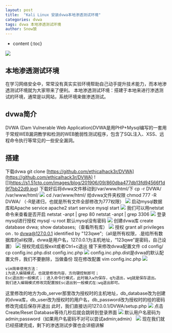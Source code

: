 ```yaml
---
layout: post
title:  "Kali Linux 安装dvwa本地渗透测试环境"
categories: dvwa
tags: dvwa 本地渗透测试环境
author: Snow狼
---
```




* content
{:toc}

![](https://t1.picb.cc/uploads/2019/09/26/gxfs6d.png)











## 本地渗透测试环境
在学习网络安全中，常常没有真实实验环境帮助自己动手提升技术能力，而本地渗透测试环境就为大家带来了便利。
本地渗透测试环境：搭建于本地来进行渗透测试的环境，通常是以网站，系统环境来做渗透测试。

## dvwa简介
DVWA (Dam Vulnerable Web Application)DVWA是用PHP+Mysql编写的一套用于常规WEB漏洞教学和检测的WEB脆弱性测试程序，包含了SQL注入、XSS、远程命令执行等常见的一些安全漏洞。

## 搭建
下载dvwa
git clone [https://github.com/ethicalhack3r/DVWA](https://github.com/ethicalhack3r/DVWA)
![])https://s1.51cto.com/images/blog/201906/09/860dba477db13fd94566f1d9f7bb22d9.jpg)
下载好后将dvwa文件移动到/var/www/html/下
cp -r DVWA/ /var/www/html/
![](https://s1.51cto.com/images/blog/201906/09/232f02c6282b2671f89ac57de396249d.jpg)
cd /var/www/html/
给dvwa文件夹权限
chmod 777 -R DVWA/ （-R是递归，也就是所有文件全部修改为777权限）
![](https://s1.51cto.com/images/blog/201906/09/081c6269970561c23813cc63779f2c14.jpg)
启动mysql数据库和Apache
service apache2 start
service mysql start
![](https://s1.51cto.com/images/blog/201906/09/e15263b0d49e1869ce13bf2e0f20373c.png)
我们可以用netstat命令来查看是否开启
netstat -anpt | grep 80
netstat -anpt | grep 3306
![](https://s1.51cto.com/images/blog/201906/09/cbfa1b219a416ddc578f458648d1d85a.png)
登录mysql进行授权
mysql -u root 默认mysql没有密码
![](https://s1.51cto.com/images/blog/201906/09/01748b26c1c99697598173c9d8f95fe7.png)
创建dvwa库
create database dvwa;
show databases;（查看所有库）
![](https://s1.51cto.com/images/blog/201906/09/c7655a138799575e64abef97c3f94fe6.jpg)
授权
grant all privileges on *.* to dvwa@127.0.0.1 identified by "123qwe";（all是所有权限，.是给所有数据库的all权限，dvwa是用户名，127.0.0.1为主机地址，“123qwe”是密码，自己设置）
![](https://s1.51cto.com/images/blog/201906/09/fd0557d4532267f04766e14166d3ffec.png)
授权完成后按exit或者Ctrl+c退出
接下来修改dvwa配置文件
cd config/
cp config.inc.php.dist config.inc.php
![](https://s1.51cto.com/images/blog/201906/09/7d2410af459da3f45eee40dfee838fdf.png)
config.inc.php.dist是dvwa的默认配置文件，我们不要删除，当做备份
现在修改配置
vim config.inc.php
![](https://s1.51cto.com/images/blog/201906/09/99e63efc0add367ee9908da39ad05486.jpg)
``` bash
vim简单使用方法：
i为进入编辑模式，也就是修改内容，方向键控制即可；
Esc退出到一般模式；：进入命令行模式，此时输入w为保存，q为退出，wq就是保存退出。
我们进入编辑模式修改完配置按Esc退出到一般模式在:wq退出即可。
```
这里修改的地方为db_server那里改为授权时的主机地址，db_database改为创建的dvwa库，db_user改为授权时的用户名，db_password改为授权时的给的密码
修改完成后保存并退出
此时，我们直接访问127.0.0.1/DVWA/setup.php
![](https://s1.51cto.com/images/blog/201906/09/fe618181cc9c927e89ba39f0936d993d.jpg)
点击Create/Reset Database等待几秒后就会跳转到登录界面
![](https://s1.51cto.com/images/blog/201906/09/4eac2c291c3c602fb47f58f447e8426a.jpg)
默认用户名密码为admin;password（如果用户名密码不对可以尝试admin;admin）
![](https://s1.51cto.com/images/blog/201906/09/c12fbc84ba18ffc4ee8a9be5e02ed028.jpg)
现在我们就已经搭建完成，剩下的渗透测试步骤也会详细讲解
